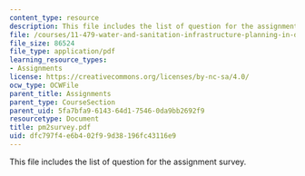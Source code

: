 ```yaml
---
content_type: resource
description: This file includes the list of question for the assignment survey.
file: /courses/11-479-water-and-sanitation-infrastructure-planning-in-developing-countries-spring-2005/dfc797f4e6b402f99d38196fc43116e9_pm2survey.pdf
file_size: 86524
file_type: application/pdf
learning_resource_types:
- Assignments
license: https://creativecommons.org/licenses/by-nc-sa/4.0/
ocw_type: OCWFile
parent_title: Assignments
parent_type: CourseSection
parent_uid: 5fa7bfa9-6143-64d1-7546-0da9bb2692f9
resourcetype: Document
title: pm2survey.pdf
uid: dfc797f4-e6b4-02f9-9d38-196fc43116e9
---
```

This file includes the list of question for the assignment survey.